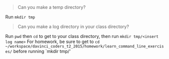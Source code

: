 >Can you make a temp directory?

Run `mkdir tmp`

>Can you make a log directory in your class directory?

Run `pwd` then `cd` to get to your class directory, then run `mkdir tmp/<insert log name>`
For homework, be sure to get to `cd ~/workspace/davinci_coders_t2_2015/homework/learn_command_line_exercises/` before running `mkdir tmp/' 


